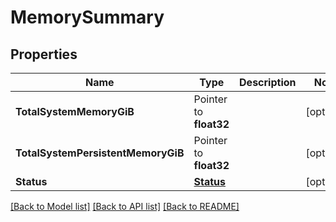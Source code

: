 # MemorySummary

## Properties

Name | Type | Description | Notes
------------ | ------------- | ------------- | -------------
**TotalSystemMemoryGiB** | Pointer to **float32** |  | [optional] 
**TotalSystemPersistentMemoryGiB** | Pointer to **float32** |  | [optional] 
**Status** | [**Status**](Status.md) |  | [optional] 

[[Back to Model list]](../README.md#documentation-for-models) [[Back to API list]](../README.md#documentation-for-api-endpoints) [[Back to README]](../README.md)



